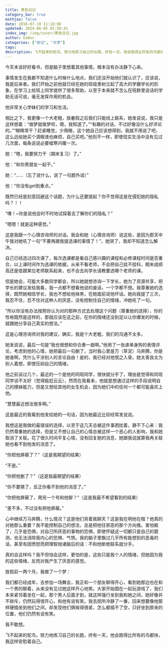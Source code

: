 ```yaml
---
title: 黑色日记
category_bar: true
mathjax: false
date: 2016-07-19 11:18:00
updated: 2024-06-05 01:50:41
index_img: /img/cover/黑色日记.jpg
author: ExRoc
categories: ["杂记", "大学"]
tags: 
description: 飞不起来的鸵鸟，努力地练习自己的长跑，终有一天，他会跑得比所有的鸟都快，我这样安慰着自己。
---
```


今天本该好好看书，但是脑子里想着其他事情，根本没有办法静下心来。

事情发生在我都不知道什么时候什么地点，我们还没开始他们就认识了，应该说，我是后来者。我们开始之前他就已经在她的班级里树立起了高大的学霸学长的形象，在学习上给班上同学提供了很多帮助，以至于本来就不怎么在班群里说话的学助无话可说，毫无发挥作用的机会。

他非常关心学妹们的学习和生活。

相比之下，我更像一个大老粗，放暑假之后我们只能线上联系，她发说说，我只是这样想着：“做梦就做梦呗，嗯，我知道了。”“有趣的对话，不过好像没什么好评论的。”“眼睛常干？赶紧睡觉，少用眼，这个她自己应该想得到，我就不用说了吧，这么远给她买个滴眼液也麻烦，自己买吧。”他则不一样，即使现实生活中没有见过几次面，每条说说必要嘘寒问暖一次。

她：“嗯，我要努力干（期末复习）了。”

他：“和你男朋友一起干。”

她：“……（忘了说什么，说了一句题外话）”

他：“你没有get到重点。”

既然已经是刻意回避这个话题，为什么还要提起？你不觉得这是在侵犯她的隐私吗？！！

“噢！~你是说他会时不时地试探着去了解你们的隐私？”

“嗯嗯！就是这种感觉。”

这是我跟一个心理咨询师的对话。我会和她（心理咨询师）说这些，是因为那天中午我对她吼了一句“不要再跟我提选课的事情了！”，她哭了，我却不知道怎么解决。

自己已经选过四次课了，每次选课都是看自己感兴趣的课程和必修课程时间是否重合，以上课时间作为选课的依据，从来不看老师，不会把自己挂不挂科，期末成绩高还是低跟某位老师联系起来，也不会去向学长请教要选哪个老师的课。

但是她会，可能大多数同学都会，所以她就想咨询一下学长，她为了资源共享，把学长的建议发给我看，我一点都不想看他说的废话，一个字都不想。我尊重她的选择，既然她相信学长，我也不想给他抹黑，在她面前说他坏话。她向我提了三次，我忍不住，忍不住对这种人的厌恶，没有控制住自己的情绪，冲她吼了一句。

“所以你没有办法按照你认为对的那种方式去处理这个问题（尊重她的选择），你的性格既然是这样的，那就应该在这之前，在你的情绪还没到足以让你爆发的时候，就跟她分享自己真实的想法。”

这是心理咨询师对我的建议，确实，我是个大老粗，我们的沟通不太多。

她发说说，最后一句是“我也很想和你合奏一曲啊。”他用了一张虐单身狗的表情评论，考虑到他的心情，她把最后一句删了，当时我心里是万（草泥）马奔腾，你是她谁啊，凭什么干涉别人的言论自由！是的，我已经对他恨之入骨。她太善良太为别人着想，即使压抑自己的情绪。

他之前谈过几个，最近的一个是他的同班同学，很快就分手了，理由是觉得和同班同学谈不太好（觉得尴尬云云），然而在我看来，他就是想通过这样的手段说明自己的撩妹能力，但是又想给其他的女生机会，因为她们中的任何一个都可能喜欢上他。

“慧慧最近想法很多啊。”

这是最近的我看到他发给她的一句话，因为她最近比较经常发说说。

我想这是我做的最错误的选择，以至于这几天总被这件事困扰着，静不下心来：我仍然尊重她的选择，但是又不想让自己的心情总被这样一个恶心的人影响，我和她取消了关联。花了很久时间平复心情，没有回复她的消息，她跟我说就算我再关联她也看不到他发的消息了。

“你把他屏蔽了？”（这是我期望的结果）

“不是。”

“你把他删了？”（这是我最期望的结果）

“你不要猜了，反正你看不到他的消息了。”

“你把他屏蔽了，用另一个号和他聊？”（这是我最不希望看到的结果）

“差不多，不过没有把他屏蔽。”

心中继续万马奔腾，什么情况？这是他们背着我聊天？这是我在明他在暗？他真的对她那么重要？我不能控制自己的想法，总是把他往邪恶的那个方向推。害怕极了，几乎是恐惧，对自己所厌恶的事物的恐惧，即使怀疑这一切都只是自己的臆测，也无法消除我内心的恐惧、气愤。我的脑子里飘过几乎所有能想到的恶毒的话，甚至有因愤怒而把理智抛诸脑后的话：不和他断绝联系就分手。

真的会这样吗？我不但怕会这样，更怕的是，这些只是我个人的情绪，但她因为我的这些情绪，反而对我产生了厌恶的感觉。

放假前一两个月，我做了一个梦：

我们都已经成年，去参加一场舞会，我正和一个朋友聊得开心，看到她那边也在和一个男的聊着，从来没有见过她这样开心地笑。大家开始围在一起玩游戏了，我们本来紧邻着坐在一起，那个男人后面才到，就这样强行坐到我和她之间，她好像并不排斥，仍然玩得很开心，和他有说有笑。我去厕所冷静了一番，回来想要像他那样硬插坐到他们之间，却发现他们俩挨得很紧，怎么都插不了空，只好坐到原来的位置，他们仍然有说有笑。

我不敢想。

飞不起来的鸵鸟，努力地练习自己的长跑，终有一天，他会跑得比所有的鸟都快，我这样安慰着自己。
